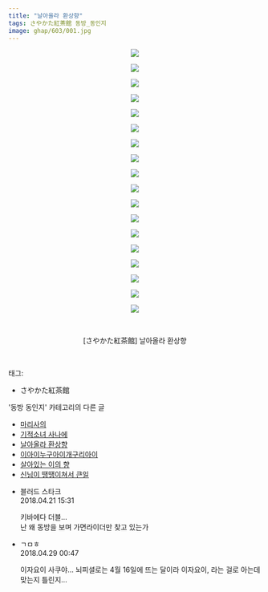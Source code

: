 ```yaml
---
title: "날아올라 환상향"
tags: さやかた紅茶館 동방_동인지
image: ghap/603/001.jpg
---
```

<div class="article">
<p style="text-align: center; clear: none; float: none;"><img src="{{ site.nasurl }}/ghap/603/001.jpg"/></p>
<p style="text-align: center; clear: none; float: none;"><img src="{{ site.nasurl }}/ghap/603/002.jpg"/></p>
<p style="text-align: center; clear: none; float: none;"><img src="{{ site.nasurl }}/ghap/603/003.jpg"/></p>
<p style="text-align: center; clear: none; float: none;"><img src="{{ site.nasurl }}/ghap/603/004.jpg"/></p>
<p style="text-align: center; clear: none; float: none;"><img src="{{ site.nasurl }}/ghap/603/005.jpg"/></p>
<p style="text-align: center; clear: none; float: none;"><img src="{{ site.nasurl }}/ghap/603/006.jpg"/></p>
<p style="text-align: center; clear: none; float: none;"><img src="{{ site.nasurl }}/ghap/603/007.jpg"/></p>
<p style="text-align: center; clear: none; float: none;"><img src="{{ site.nasurl }}/ghap/603/008.jpg"/></p>
<p style="text-align: center; clear: none; float: none;"><img src="{{ site.nasurl }}/ghap/603/009.jpg"/></p>
<p style="text-align: center; clear: none; float: none;"><img src="{{ site.nasurl }}/ghap/603/010.jpg"/></p>
<p style="text-align: center; clear: none; float: none;"><img src="{{ site.nasurl }}/ghap/603/011.jpg"/></p>
<p style="text-align: center; clear: none; float: none;"><img src="{{ site.nasurl }}/ghap/603/012.jpg"/></p>
<p style="text-align: center; clear: none; float: none;"><img src="{{ site.nasurl }}/ghap/603/013.jpg"/></p>
<p style="text-align: center; clear: none; float: none;"><img src="{{ site.nasurl }}/ghap/603/014.jpg"/></p>
<p style="text-align: center; clear: none; float: none;"><img src="{{ site.nasurl }}/ghap/603/015.jpg"/></p>
<p style="text-align: center; clear: none; float: none;"><img src="{{ site.nasurl }}/ghap/603/016.jpg"/></p>
<p style="text-align: center; clear: none; float: none;"><img src="{{ site.nasurl }}/ghap/603/017.jpg"/></p>
<p style="text-align: center; clear: none; float: none;"><img src="{{ site.nasurl }}/ghap/603/018.jpg"/></p>
<p style="text-align: center; clear: none; float: none;"><br/></p>
<p style="text-align: center; clear: none; float: none;">[さやかた紅茶館] 날아올라 환상향</p>
<p><br/></p>
</div><div class="tagTrail">
<p>태그: </p>
<ul>
<li>さやかた紅茶館</li>
</ul>
</div><div class="another">
<p>'동방 동인지' 카테고리의 다른 글</p>
<ul>
<li><a href="/2016-06-28-ghap_605">마리사의</a></li>
<li><a href="/2016-06-28-ghap_604">기적소녀 사나에</a></li>
<li><a href="/2016-06-28-ghap_603">날아올라 환상향</a></li>
<li><a href="/2016-06-28-ghap_602">이아이누구아이개구리아이</a></li>
<li><a href="/2016-06-28-ghap_601">살아있는 이의 향</a></li>
<li><a href="/2016-06-28-ghap_600">신님이 땡땡이쳐서 큰일</a></li>
</ul>
</div><div class="cb_module cb_fluid">
<div class="cb_wrt cb_profile">
<div class="comment">
<ul>
<li class="cb_thumb_off" id="comment15242638">
<div class="cb_comment_area">
<div class="cb_info_area">
<div class="cb_section">
<span class="cb_nick_name">블러드 스타크</span>
</div>
<div class="cb_section">
<span class="cb_date">2018.04.21 15:31 </span>
</div>
</div>
<div class="cb_dsc_comment">
<p class="cb_dsc">
											키바에다 더블... <br/>
난 왜 동방을 보며 가면라이더만 찾고 있는가
										</p>
</div>
</div></li>
<li class="cb_thumb_off" id="comment15246788">
<div class="cb_comment_area">
<div class="cb_info_area">
<div class="cb_section">
<span class="cb_nick_name">ㄱㅁㅎ</span>
</div>
<div class="cb_section">
<span class="cb_date">2018.04.29 00:47 </span>
</div>
</div>
<div class="cb_dsc_comment">
<p class="cb_dsc">
											이자요이 사쿠야... 뇌피셜로는 4월 16일에 뜨는 달이라 이자요이, 라는 걸로 아는데 맞는지 틀린지...
										</p>
</div>
</div></li>
</ul>
</div>
</div><!-- commentList close -->
</div>